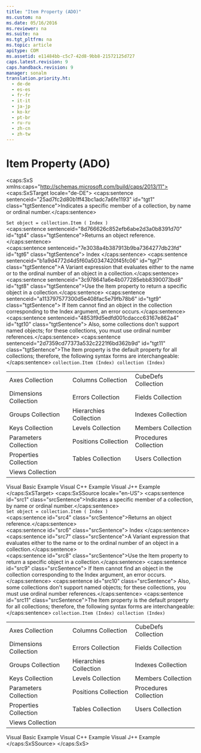 ```yaml
---
title: "Item Property (ADO)"
ms.custom: na
ms.date: 05/16/2016
ms.reviewer: na
ms.suite: na
ms.tgt_pltfrm: na
ms.topic: article
apitype: COM
ms.assetid: e11484bb-c5c7-42d8-9bb8-21572125d727
caps.latest.revision: 9
caps.handback.revision: 9
manager: sonalm
translation.priority.ht: 
  - de-de
  - es-es
  - fr-fr
  - it-it
  - ja-jp
  - ko-kr
  - pt-br
  - ru-ru
  - zh-cn
  - zh-tw
---
```

# Item Property (ADO)
<?xml version="1.0" encoding="utf-8"?>
<caps:SxS xmlns:caps="http://schemas.microsoft.com/build/caps/2013/11">
  <caps:SxSTarget locale="de-DE">
    <developerReferenceWithoutSyntaxDocument xsi:schemaLocation="http://ddue.schemas.microsoft.com/authoring/2003/5 http://dduestorage.blob.core.windows.net/ddueschema/developer.xsd" xmlns="http://ddue.schemas.microsoft.com/authoring/2003/5" xmlns:xlink="http://www.w3.org/1999/xlink" xmlns:xsi="http://www.w3.org/2001/XMLSchema-instance">
      <introduction>
        <para>
          <caps:sentence sentenceid="25ad7fc2d80b1ff43bc1adc7a6fe1193" id="tgt1" class="tgtSentence">Indicates a specific member of a collection, by name or ordinal number.</caps:sentence>
        </para>
      </introduction>
      <section>
        <title>
          <caps:sentence sentenceid="55152fd428afc5d73e8878d27d0b09c3" id="tgt2" class="tgtSentence">Syntax</caps:sentence>
        </title>
        <content>
          <code>Set object = collection.Item ( Index )</code>
        </content>
      </section>
      <section>
        <title>
          <caps:sentence sentenceid="217e604856b0d798bf936945129e8393" id="tgt3" class="tgtSentence">Return Value</caps:sentence>
        </title>
        <content>
          <para>
            <caps:sentence sentenceid="8d766626c852efb6abe2d3a0b8391d70" id="tgt4" class="tgtSentence">Returns an object reference.</caps:sentence>
          </para>
        </content>
      </section>
      <section>
        <title>
          <caps:sentence sentenceid="166e64f6c3677d0c513901242a3e702d" id="tgt5" class="tgtSentence">Parameters</caps:sentence>
        </title>
        <content>
          <definitionTable>
            <definedTerm>
              <caps:sentence sentenceid="7e3038a4b387913b9ba7364277db23fd" id="tgt6" class="tgtSentence"> <legacyItalic>Index</legacyItalic> </caps:sentence>
            </definedTerm>
            <definition>
              <para>
                <caps:sentence sentenceid="b1a9d4772d4d5f60a50347420f45fc06" id="tgt7" class="tgtSentence">A <languageKeyword>Variant</languageKeyword> expression that evaluates either to the name or to the ordinal number of an object in a collection.</caps:sentence>
              </para>
            </definition>
          </definitionTable>
        </content>
      </section>
      <languageReferenceRemarks>
        <content>
          <para>
            <caps:sentence sentenceid="3c978641a6e4b077285ebb8390073bd8" id="tgt8" class="tgtSentence">Use the <legacyBold>Item</legacyBold> property to return a specific object in a collection.</caps:sentence>
            <caps:sentence sentenceid="a113797577300d5e408fac5e79fb78b6" id="tgt9" class="tgtSentence"> If <legacyBold>Item</legacyBold> cannot find an object in the collection corresponding to the <legacyItalic>Index</legacyItalic> argument, an error occurs.</caps:sentence>
            <caps:sentence sentenceid="4853f9d5edfd001cdaccc63167e862a4" id="tgt10" class="tgtSentence"> Also, some collections don't support named objects; for these collections, you must use ordinal number references.</caps:sentence>
          </para>
          <para>
            <caps:sentence sentenceid="2d7359cd77373a532c2221f6bd362b9d" id="tgt11" class="tgtSentence">The <legacyBold>Item</legacyBold> property is the default property for all collections; therefore, the following syntax forms are interchangeable:</caps:sentence>
          </para>
          <code>collection.Item (Index)
collection (Index)</code>
        </content>
      </languageReferenceRemarks>
      <section>
        <title>
          <caps:sentence sentenceid="2f342d3be839cc5b67ae0de7d404b8e6" id="tgt12" class="tgtSentence">Applies To</caps:sentence>
        </title>
        <content>
          <table>
            <tbody>
              <tr>
                <TD>
                  <para>
                    <link xlink:href="072fb21a-ec0f-4b02-9022-1cef3ad4bfff">Axes Collection</link>
                  </para>
                </TD>
                <TD>
                  <para>
                    <link xlink:href="23b9fea8-4f76-4a51-95ce-1a6ce4560b34">Columns Collection</link>
                  </para>
                </TD>
                <TD>
                  <para>
                    <link xlink:href="c79a5e36-71fd-44c4-948d-d6a7a89bb3b5">CubeDefs Collection</link>
                  </para>
                </TD>
              </tr>
              <tr>
                <TD>
                  <para>
                    <link xlink:href="eaf6f4e7-2ea0-49a3-89ee-e219e025257c">Dimensions Collection</link>
                  </para>
                </TD>
                <TD>
                  <para>
                    <link xlink:href="290819e1-7b39-4e1e-a93b-801257138b00">Errors Collection</link>
                  </para>
                </TD>
                <TD>
                  <para>
                    <link xlink:href="7c371474-b88f-4730-afa5-44163a0488d5">Fields Collection</link>
                  </para>
                </TD>
              </tr>
              <tr>
                <TD>
                  <para>
                    <link xlink:href="09aa7b0a-69d5-4564-80a7-20ad8189670f">Groups Collection</link>
                  </para>
                </TD>
                <TD>
                  <para>
                    <link xlink:href="bef0fcb1-8060-4faa-84f0-3d52e9c4526f">Hierarchies Collection</link>
                  </para>
                </TD>
                <TD>
                  <para>
                    <link xlink:href="184cf536-455c-42be-bf1c-a5c25bade961">Indexes Collection</link>
                  </para>
                </TD>
              </tr>
              <tr>
                <TD>
                  <para>
                    <link xlink:href="cdb31c76-e559-475c-b33a-aac24f73e70e">Keys Collection</link>
                  </para>
                </TD>
                <TD>
                  <para>
                    <link xlink:href="fed8684a-b428-4ee4-8f8d-928abe4ad9ad">Levels Collection</link>
                  </para>
                </TD>
                <TD>
                  <para>
                    <link xlink:href="3a647cde-efdc-4394-b1b9-8cbb1b9d689f">Members Collection</link>
                  </para>
                </TD>
              </tr>
              <tr>
                <TD>
                  <para>
                    <link xlink:href="497cae10-3913-422a-9753-dcbb0a639b1b">Parameters Collection</link>
                  </para>
                </TD>
                <TD>
                  <para>
                    <link xlink:href="5b9e7545-cf30-464d-80ef-5c99c8306bab">Positions Collection</link>
                  </para>
                </TD>
                <TD>
                  <para>
                    <link xlink:href="dc7a38e1-93b9-4034-9af2-ff419e8fb2a3">Procedures Collection</link>
                  </para>
                </TD>
              </tr>
              <tr>
                <TD>
                  <para>
                    <link xlink:href="1d539aa8-ce0d-4418-ab03-8d0a3c1e9d82">Properties Collection</link>
                  </para>
                </TD>
                <TD>
                  <para>
                    <link xlink:href="38d750e7-f3fb-426e-b4b4-55eea4f1a654">Tables Collection</link>
                  </para>
                </TD>
                <TD>
                  <para>
                    <link xlink:href="0a30fa74-6f10-4410-bd70-882e7c43cd46">Users Collection</link>
                  </para>
                </TD>
              </tr>
              <tr>
                <TD>
                  <para>
                    <link xlink:href="a55d380c-2b7b-4b57-af74-8ba0b3de0db9">Views Collection</link>
                  </para>
                </TD>
                <TD>
                  <para> </para>
                </TD>
                <TD>
                  <para> </para>
                </TD>
              </tr>
            </tbody>
          </table>
        </content>
      </section>
      <relatedTopics>
        <link xlink:href="b4476603-691b-4081-8797-a3d0b331dce5">Visual Basic Example</link>
        <link xlink:href="05ae3f5a-a0c1-459d-aa7d-ed7f3b2ecd60">Visual C++ Example</link>
        <link xlink:href="e1426a08-71b8-4af2-9f57-97ceb90ccef2">Visual J++ Example</link>
      </relatedTopics>
    </developerReferenceWithoutSyntaxDocument>
  </caps:SxSTarget>
  <caps:SxSSource locale="en-US">
    <developerReferenceWithoutSyntaxDocument xsi:schemaLocation="http://ddue.schemas.microsoft.com/authoring/2003/5 http://dduestorage.blob.core.windows.net/ddueschema/developer.xsd" xmlns="http://ddue.schemas.microsoft.com/authoring/2003/5" xmlns:xlink="http://www.w3.org/1999/xlink" xmlns:xsi="http://www.w3.org/2001/XMLSchema-instance">
      <introduction>
        <para>
          <caps:sentence id="src1" class="srcSentence">Indicates a specific member of a collection, by name or ordinal number.</caps:sentence>
        </para>
      </introduction>
      <section>
        <title>
          <caps:sentence id="src2" class="srcSentence">Syntax</caps:sentence>
        </title>
        <content>
          <code>Set object = collection.Item ( Index )</code>
        </content>
      </section>
      <section>
        <title>
          <caps:sentence id="src3" class="srcSentence">Return Value</caps:sentence>
        </title>
        <content>
          <para>
            <caps:sentence id="src4" class="srcSentence">Returns an object reference.</caps:sentence>
          </para>
        </content>
      </section>
      <section>
        <title>
          <caps:sentence id="src5" class="srcSentence">Parameters</caps:sentence>
        </title>
        <content>
          <definitionTable>
            <definedTerm>
              <caps:sentence id="src6" class="srcSentence"> <legacyItalic>Index</legacyItalic> </caps:sentence>
            </definedTerm>
            <definition>
              <para>
                <caps:sentence id="src7" class="srcSentence">A <languageKeyword>Variant</languageKeyword> expression that evaluates either to the name or to the ordinal number of an object in a collection.</caps:sentence>
              </para>
            </definition>
          </definitionTable>
        </content>
      </section>
      <languageReferenceRemarks>
        <content>
          <para>
            <caps:sentence id="src8" class="srcSentence">Use the <legacyBold>Item</legacyBold> property to return a specific object in a collection.</caps:sentence>
            <caps:sentence id="src9" class="srcSentence"> If <legacyBold>Item</legacyBold> cannot find an object in the collection corresponding to the <legacyItalic>Index</legacyItalic> argument, an error occurs.</caps:sentence>
            <caps:sentence id="src10" class="srcSentence"> Also, some collections don't support named objects; for these collections, you must use ordinal number references.</caps:sentence>
          </para>
          <para>
            <caps:sentence id="src11" class="srcSentence">The <legacyBold>Item</legacyBold> property is the default property for all collections; therefore, the following syntax forms are interchangeable:</caps:sentence>
          </para>
          <code>collection.Item (Index)
collection (Index)</code>
        </content>
      </languageReferenceRemarks>
      <section>
        <title>
          <caps:sentence id="src12" class="srcSentence">Applies To</caps:sentence>
        </title>
        <content>
          <table>
            <tbody>
              <tr>
                <TD>
                  <para>
                    <link xlink:href="072fb21a-ec0f-4b02-9022-1cef3ad4bfff">Axes Collection</link>
                  </para>
                </TD>
                <TD>
                  <para>
                    <link xlink:href="23b9fea8-4f76-4a51-95ce-1a6ce4560b34">Columns Collection</link>
                  </para>
                </TD>
                <TD>
                  <para>
                    <link xlink:href="c79a5e36-71fd-44c4-948d-d6a7a89bb3b5">CubeDefs Collection</link>
                  </para>
                </TD>
              </tr>
              <tr>
                <TD>
                  <para>
                    <link xlink:href="eaf6f4e7-2ea0-49a3-89ee-e219e025257c">Dimensions Collection</link>
                  </para>
                </TD>
                <TD>
                  <para>
                    <link xlink:href="290819e1-7b39-4e1e-a93b-801257138b00">Errors Collection</link>
                  </para>
                </TD>
                <TD>
                  <para>
                    <link xlink:href="7c371474-b88f-4730-afa5-44163a0488d5">Fields Collection</link>
                  </para>
                </TD>
              </tr>
              <tr>
                <TD>
                  <para>
                    <link xlink:href="09aa7b0a-69d5-4564-80a7-20ad8189670f">Groups Collection</link>
                  </para>
                </TD>
                <TD>
                  <para>
                    <link xlink:href="bef0fcb1-8060-4faa-84f0-3d52e9c4526f">Hierarchies Collection</link>
                  </para>
                </TD>
                <TD>
                  <para>
                    <link xlink:href="184cf536-455c-42be-bf1c-a5c25bade961">Indexes Collection</link>
                  </para>
                </TD>
              </tr>
              <tr>
                <TD>
                  <para>
                    <link xlink:href="cdb31c76-e559-475c-b33a-aac24f73e70e">Keys Collection</link>
                  </para>
                </TD>
                <TD>
                  <para>
                    <link xlink:href="fed8684a-b428-4ee4-8f8d-928abe4ad9ad">Levels Collection</link>
                  </para>
                </TD>
                <TD>
                  <para>
                    <link xlink:href="3a647cde-efdc-4394-b1b9-8cbb1b9d689f">Members Collection</link>
                  </para>
                </TD>
              </tr>
              <tr>
                <TD>
                  <para>
                    <link xlink:href="497cae10-3913-422a-9753-dcbb0a639b1b">Parameters Collection</link>
                  </para>
                </TD>
                <TD>
                  <para>
                    <link xlink:href="5b9e7545-cf30-464d-80ef-5c99c8306bab">Positions Collection</link>
                  </para>
                </TD>
                <TD>
                  <para>
                    <link xlink:href="dc7a38e1-93b9-4034-9af2-ff419e8fb2a3">Procedures Collection</link>
                  </para>
                </TD>
              </tr>
              <tr>
                <TD>
                  <para>
                    <link xlink:href="1d539aa8-ce0d-4418-ab03-8d0a3c1e9d82">Properties Collection</link>
                  </para>
                </TD>
                <TD>
                  <para>
                    <link xlink:href="38d750e7-f3fb-426e-b4b4-55eea4f1a654">Tables Collection</link>
                  </para>
                </TD>
                <TD>
                  <para>
                    <link xlink:href="0a30fa74-6f10-4410-bd70-882e7c43cd46">Users Collection</link>
                  </para>
                </TD>
              </tr>
              <tr>
                <TD>
                  <para>
                    <link xlink:href="a55d380c-2b7b-4b57-af74-8ba0b3de0db9">Views Collection</link>
                  </para>
                </TD>
                <TD>
                  <para> </para>
                </TD>
                <TD>
                  <para> </para>
                </TD>
              </tr>
            </tbody>
          </table>
        </content>
      </section>
      <relatedTopics>
        <link xlink:href="b4476603-691b-4081-8797-a3d0b331dce5">Visual Basic Example</link>
        <link xlink:href="05ae3f5a-a0c1-459d-aa7d-ed7f3b2ecd60">Visual C++ Example</link>
        <link xlink:href="e1426a08-71b8-4af2-9f57-97ceb90ccef2">Visual J++ Example</link>
      </relatedTopics>
    </developerReferenceWithoutSyntaxDocument>
  </caps:SxSSource>
</caps:SxS>